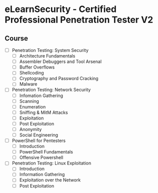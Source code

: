 # eLearnSecurity - Certified Professional Penetration Tester V2
## Course
- [ ] Penetration Testing: System Security
  - [ ] Architecture Fundamentals
  - [ ] Assembler Debuggers and Tool Arsenal
  - [ ] Buffer Overflows
  - [ ] Shellcoding
  - [ ] Cryptography and Password Cracking
  - [ ] Malware
- [ ] Penetration Testing: Network Security
  - [ ] Infomation Gathering
  - [ ] Scanning
  - [ ] Enumeration
  - [ ] Sniffing & MitM Attacks
  - [ ] Exploitation
  - [ ] Post Exploitation
  - [ ] Anonymity
  - [ ] Social Engineering
- [ ] PowerShell for Pentesters
  - [ ] Introduction
  - [ ] PowerShell Fundamentals
  - [ ] Offensive Powershell 
- [ ] Penetration Testing: Linux Exploitation
  - [ ] Introduction
  - [ ] Information Gathering
  - [ ] Exploitation over the Network
  - [ ] Post Exploitation
